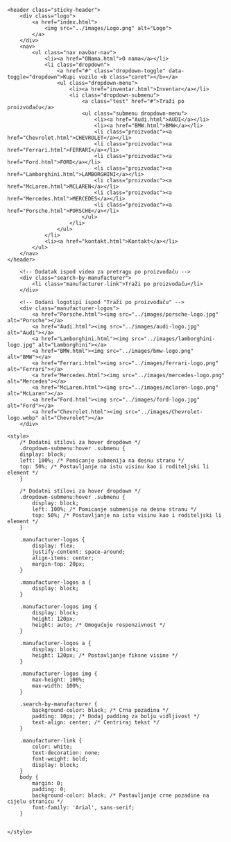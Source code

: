 <!DOCTYPE html>
<html lang="hr">

<!-- Skripte za jQuery i Bootstrap -->
<script src="https://ajax.googleapis.com/ajax/libs/jquery/1.12.4/jquery.min.js"></script>
<script src="https://maxcdn.bootstrapcdn.com/bootstrap/3.3.7/js/bootstrap.min.js"></script>

<head>
    <meta charset="UTF-8">
    <meta name="viewport" content="width=device-width, initial-scale=1.0">
    <link rel="stylesheet" href="../css/stil.css">
    <link rel="stylesheet" href="https://maxcdn.bootstrapcdn.com/bootstrap/3.3.7/css/bootstrap.min.css">
    <title>Mura Luxury Motorcars</title>
</head>

<body>

    <header class="sticky-header">
        <div class="logo">
            <a href="index.html">
                <img src="../images/Logo.png" alt="Logo">
            </a>
        </div>
        <nav>
            <ul class="nav navbar-nav">
                <li><a href="ONama.html">O nama</a></li>
                <li class="dropdown">
                    <a href="#" class="dropdown-toggle" data-toggle="dropdown">Kupi vozilo <b class="caret"></b></a>
                    <ul class="dropdown-menu">
                        <li><a href="inventar.html">Inventar</a></li>
                        <li class="dropdown-submenu">
                            <a class="test" href="#">Traži po proizvođaču</a>
                            <ul class="submenu dropdown-menu">
                                <li><a href="Audi.html">AUDI</a></li>
                                <li><a href="BMW.html">BMW</a></li>
                                <li class="proizvodac"><a href="Chevrolet.html">CHEVROLET</a></li>
                                <li class="proizvodac"><a href="Ferrari.html">FERRARI</a></li>
                                <li class="proizvodac"><a href="Ford.html">FORD</a></li>
                                <li class="proizvodac"><a href="Lamborghini.html">LAMBORGHINI</a></li>
                                <li class="proizvodac"><a href="McLaren.html">MCLAREN</a></li>
                                <li class="proizvodac"><a href="Mercedes.html">MERCEDES</a></li>
                                <li class="proizvodac"><a href="Porsche.html">PORSCHE</a></li>
                            </ul>
                        </li>
                    </ul>
                </li>
                <li><a href="kontakt.html">Kontakt</a></li>
            </ul>
        </nav>
    </header>

<!-- ovdje se dalje pise -->




<!-- do ovdje -->

        <!-- Dodatak ispod videa za pretragu po proizvođaču -->
        <div class="search-by-manufacturer">
            <li class="manufacturer-link">Traži po proizvođaču</li>
        </div>
    
        <!-- Dodani logotipi ispod "Traži po proizvođaču" -->
        <div class="manufacturer-logos">
            <a href="Porsche.html"><img src="../images/porsche-logo.jpg" alt="Porsche"></a>
            <a href="Audi.html"><img src="../images/audi-logo.jpg" alt="Audi"></a>
            <a href="Lamborghini.html"><img src="../images/lamborghini-logo.jpg" alt="Lamborghini"></a>
            <a href="BMW.html"><img src="../images/bmw-logo.png" alt="BMW"></a>
            <a href="Ferrari.html"><img src="../images/ferrari-logo.png" alt="Ferrari"></a>
            <a href="Mercedes.html"><img src="../images/mercedes-logo.png" alt="Mercedes"></a>
            <a href="McLaren.html"><img src="../images/mclaren-logo.png" alt="McLaren"></a>
            <a href="Ford.html"><img src="../images/ford-logo.jpg" alt="Ford"></a>
            <a href="Chevrolet.html"><img src="../images/Chevrolet-logo.webp" alt="Chevrolet"></a>
        </div>

    <style>
        /* Dodatni stilovi za hover dropdown */
        .dropdown-submenu:hover .submenu {
        display: block;
        left: 100%; /* Pomicanje submenija na desnu stranu */
        top: 50%; /* Postavljanje na istu visinu kao i roditeljski li element */
        }

        /* Dodatni stilovi za hover dropdown */
        .dropdown-submenu:hover .submenu {
            display: block;
            left: 100%; /* Pomicanje submenija na desnu stranu */
            top: 50%; /* Postavljanje na istu visinu kao i roditeljski li element */
        }

        .manufacturer-logos {
            display: flex;
            justify-content: space-around;
            align-items: center;
            margin-top: 20px;
        }

        .manufacturer-logos a {
            display: block;
        }

        .manufacturer-logos img {
            display: block;
            height: 120px; 
            height: auto; /* Omogućuje responzivnost */
        }

        .manufacturer-logos a {
            display: block;
            height: 120px; /* Postavljanje fiksne visine */
        }

        .manufacturer-logos img {
            max-height: 100%;
            max-width: 100%;
        }

        .search-by-manufacturer {
            background-color: black; /* Crna pozadina */
            padding: 10px; /* Dodaj padding za bolju vidljivost */
            text-align: center; /* Centriraj tekst */
        }

        .manufacturer-link {
            color: white;
            text-decoration: none;
            font-weight: bold;
            display: block;
        }
        body {
            margin: 0;
            padding: 0;
            background-color: black; /* Postavljanje crne pozadine na cijelu stranicu */
            font-family: 'Arial', sans-serif;
        }

    
    </style>

</body>

</html>